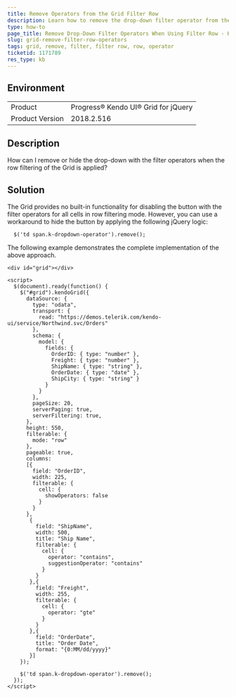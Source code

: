 ```yaml
---
title: Remove Operators from the Grid Filter Row
description: Learn how to remove the drop-down filter operator from the filter row in the Kendo UI Grid.
type: how-to
page_title: Remove Drop-Down Filter Operators When Using Filter Row - Kendo UI for jQuery Data Grid
slug: grid-remove-filter-row-operators
tags: grid, remove, filter, filter row, row, operator
ticketid: 1171789
res_type: kb
---
```


## Environment

<table>
 <tr>
  <td>Product</td>
  <td>Progress® Kendo UI® Grid for jQuery</td>
 </tr>
 <tr>
  <td>Product Version</td>
  <td>2018.2.516</td>
 </tr>
</table>

## Description

How can I remove or hide the drop-down with the filter operators when the row filtering of the Grid is applied?

## Solution

The Grid provides no built-in functionality for disabling the button with the filter operators for all cells in row filtering mode. However, you can use a workaround to hide the button by applying the following jQuery logic:

```
  $('td span.k-dropdown-operator').remove();  
```

The following example demonstrates the complete implementation of the above approach.

```dojo
<div id="grid"></div>

<script>
  $(document).ready(function() {
    $("#grid").kendoGrid({
      dataSource: {
        type: "odata",
        transport: {
          read: "https://demos.telerik.com/kendo-ui/service/Northwind.svc/Orders"
        },
        schema: {
          model: {
            fields: {
              OrderID: { type: "number" },
              Freight: { type: "number" },
              ShipName: { type: "string" },
              OrderDate: { type: "date" },
              ShipCity: { type: "string" }
            }
          }
        },
        pageSize: 20,
        serverPaging: true,
        serverFiltering: true,
      },
      height: 550,
      filterable: {
        mode: "row"
      },
      pageable: true,
      columns:
      [{
        field: "OrderID",
        width: 225,
        filterable: {
          cell: {
            showOperators: false
          }
        }
      },
       {
         field: "ShipName",
         width: 500,
         title: "Ship Name",
         filterable: {
           cell: {
             operator: "contains",
             suggestionOperator: "contains"
           }
         }
       },{
         field: "Freight",
         width: 255,
         filterable: {
           cell: {
             operator: "gte"
           }
         }
       },{
         field: "OrderDate",
         title: "Order Date",
         format: "{0:MM/dd/yyyy}"
       }]
    });

    $('td span.k-dropdown-operator').remove();
  });
</script>
```
